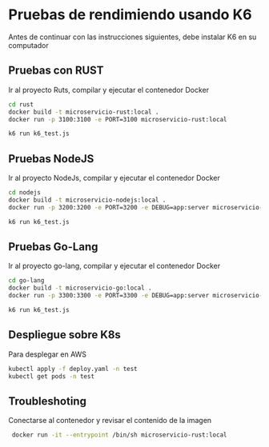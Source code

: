 # Pruebas de rendimiendo usando K6

Antes de continuar con las instrucciones siguientes, debe instalar K6 en su computador

## Pruebas con RUST

Ir al proyecto Ruts, compilar y ejecutar el contenedor Docker

```bash
cd rust
docker build -t microservicio-rust:local .
docker run -p 3100:3100 -e PORT=3100 microservicio-rust:local

k6 run k6_test.js
```

## Pruebas NodeJS

Ir al proyecto NodeJs, compilar y ejecutar el contenedor Docker

```bash
cd nodejs
docker build -t microservicio-nodejs:local .
docker run -p 3200:3200 -e PORT=3200 -e DEBUG=app:server microservicio-nodejs:local

k6 run k6_test.js
```

## Pruebas Go-Lang

Ir al proyecto go-lang, compilar y ejecutar el contenedor Docker

```bash
cd go-lang
docker build -t microservicio-go:local .
docker run -p 3300:3300 -e PORT=3300 -e DEBUG=app:server microservicio-go:local

k6 run k6_test.js
```

## Despliegue sobre K8s

Para desplegar en AWS

```bash
kubectl apply -f deploy.yaml -n test
kubectl get pods -n test

```



## Troubleshoting

Conectarse al contenedor y revisar el contenido de la imagen

```bash
 docker run -it --entrypoint /bin/sh microservicio-rust:local
```
